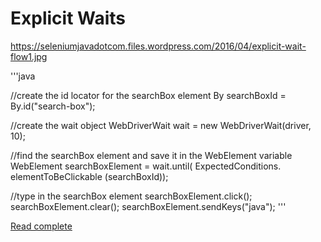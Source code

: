 

# Explicit Waits

https://seleniumjavadotcom.files.wordpress.com/2016/04/explicit-wait-flow1.jpg

'''java

//create the id locator for the searchBox element
By searchBoxId = By.id("search-box");

//create the wait object
WebDriverWait wait = new WebDriverWait(driver, 10);

//find the searchBox element and save it in the WebElement variable
WebElement searchBoxElement = wait.until(
                                ExpectedConditions.
                                  elementToBeClickable
                                     (searchBoxId));

//type in the searchBox element
searchBoxElement.click();
searchBoxElement.clear();
searchBoxElement.sendKeys("java");
'''


[Read complete](https://seleniumjava.com/2016/04/05/the-beginners-guide-to-explicit-waits/)
